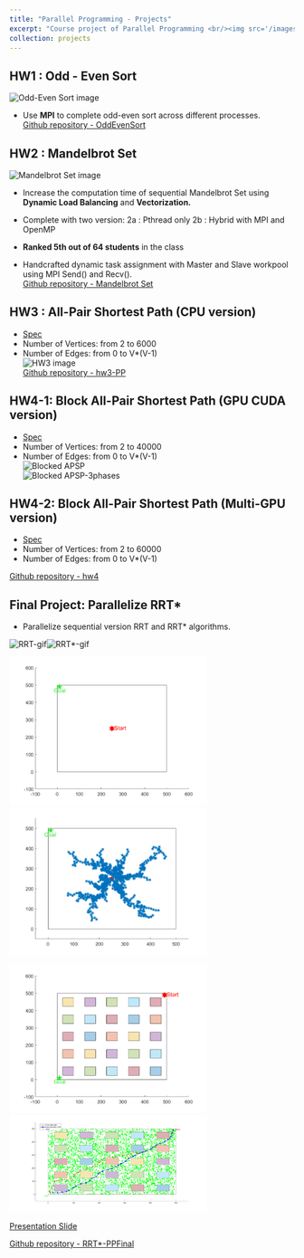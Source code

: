 ```yaml
---
title: "Parallel Programming - Projects"
excerpt: "Course project of Parallel Programming <br/><img src='/images/graph_v28.gif' style='margin-left:15%' >"
collection: projects
---
```



## HW1 : Odd - Even Sort
![Odd-Even Sort image](https://goroyeh56.github.io/images/illustration.png)  

* Use **MPI** to complete odd-even sort across different processes.  
[Github repository - OddEvenSort](https://github.com/GoroYeh56/Odd_Even_Sort---Parallel_Programming)


## HW2 : Mandelbrot Set
![Mandelbrot Set image](https://goroyeh56.github.io/images/mandelbrot_fast.png)  
* Increase the computation time of sequential Mandelbrot Set using **Dynamic Load Balancing** and **Vectorization.**
* Complete with two version: 
  2a : Pthread only
  2b : Hybrid with MPI and OpenMP

* **Ranked 5th out of 64 students** in the class
* Handcrafted dynamic task assignment with Master and Slave workpool using MPI Send() and Recv().  
[Github repository - Mandelbrot Set](https://github.com/GoroYeh56/Mandelbrot_Set---Parallel_Programming)


## HW3 : All-Pair Shortest Path (CPU version)  
* [Spec](https://apollo.cs.nthu.edu.tw/pp20/hw3/) 
* Number of Vertices: from 2 to  6000  
* Number of Edges: from 0 to  V*(V-1)  
![HW3 image](https://goroyeh56.github.io/images/APSP.png)  
[Github repository - hw3-PP](https://github.com/GoroYeh56/AllPairsShortestPath--ParallelProgramming)

## HW4-1: Block All-Pair Shortest Path (GPU CUDA version)
* [Spec](https://apollo.cs.nthu.edu.tw/pp20/hw4-1/#input-output-format)  
* Number of Vertices: from 2 to  40000    
* Number of Edges: from 0 to  V*(V-1)  
![Blocked APSP](https://goroyeh56.github.io/images/BlockedAPSP_illus.PNG)  
![Blocked APSP-3phases](https://goroyeh56.github.io/images/BlockedAPSP_3phases.PNG)    
## HW4-2: Block All-Pair Shortest Path (Multi-GPU version)  
* [Spec](https://apollo.cs.nthu.edu.tw/pp20/hw4-2/)  
* Number of Vertices: from 2 to  60000    
* Number of Edges: from 0 to  V*(V-1)  
<!-- ![Blocked APSP Multi-GPU]()   -->
[Github repository - hw4](https://github.com/GoroYeh56/AllPairsShortestPath_CUDA--ParallelProgramming)

## Final Project: Parallelize RRT* 

* Parallelize sequential version RRT and RRT* algorithms.  

<img src="/images/graph_v3001.gif" alt="RRT-gif" width="350"/><img src="/images/graph_v28.gif" alt="RRT*-gif" width="350"/> 

<img src="/images/graph_v301_start.png" alt="RRT start" width="350"/><img src="/images/graph_v101.png" alt="RRT end" width="350"/> 

<img src="/images/graph_v28_start.png" alt="RRT* start" width="350"/><img src="/images/graph_v28.png" alt="RRT* end" width="350"/> 

[Presentation Slide](https://drive.google.com/file/d/1Ohf34b0meSxq7hLQwcmtsyY3wBlIOINA/view?usp=sharing)

[Github repository - RRT*-PPFinal](https://github.com/GoroYeh56/RRTstar_Parallel-Programming)
